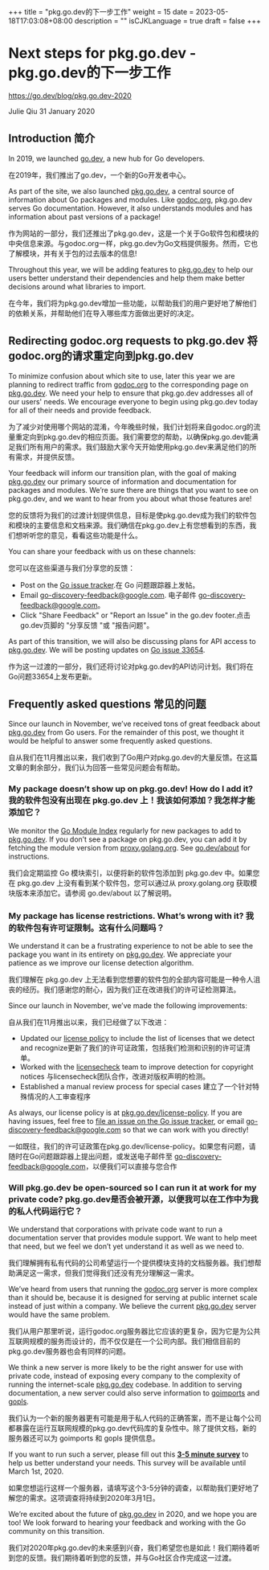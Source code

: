 +++
title = "pkg.go.dev的下一步工作"
weight = 15
date = 2023-05-18T17:03:08+08:00
description = ""
isCJKLanguage = true
draft = false
+++

# Next steps for pkg.go.dev - pkg.go.dev的下一步工作

https://go.dev/blog/pkg.go.dev-2020

Julie Qiu
31 January 2020

## Introduction 简介

In 2019, we launched [go.dev](https://go.dev/), a new hub for Go developers.

在2019年，我们推出了go.dev，一个新的Go开发者中心。

As part of the site, we also launched [pkg.go.dev](https://pkg.go.dev/), a central source of information about Go packages and modules. Like [godoc.org](https://godoc.org/), pkg.go.dev serves Go documentation. However, it also understands modules and has information about past versions of a package!

作为网站的一部分，我们还推出了pkg.go.dev，这是一个关于Go软件包和模块的中央信息来源。与godoc.org一样，pkg.go.dev为Go文档提供服务。然而，它也了解模块，并有关于包的过去版本的信息!

Throughout this year, we will be adding features to [pkg.go.dev](https://pkg.go.dev/) to help our users better understand their dependencies and help them make better decisions around what libraries to import.

在今年，我们将为pkg.go.dev增加一些功能，以帮助我们的用户更好地了解他们的依赖关系，并帮助他们在导入哪些库方面做出更好的决定。

## Redirecting godoc.org requests to pkg.go.dev 将godoc.org的请求重定向到pkg.go.dev

To minimize confusion about which site to use, later this year we are planning to redirect traffic from [godoc.org](https://godoc.org/) to the corresponding page on [pkg.go.dev](https://pkg.go.dev/). We need your help to ensure that pkg.go.dev addresses all of our users' needs. We encourage everyone to begin using pkg.go.dev today for all of their needs and provide feedback.

为了减少对使用哪个网站的混淆，今年晚些时候，我们计划将来自godoc.org的流量重定向到pkg.go.dev的相应页面。我们需要您的帮助，以确保pkg.go.dev能满足我们所有用户的需求。我们鼓励大家今天开始使用pkg.go.dev来满足他们的所有需求，并提供反馈。

Your feedback will inform our transition plan, with the goal of making [pkg.go.dev](https://pkg.go.dev/) our primary source of information and documentation for packages and modules. We’re sure there are things that you want to see on pkg.go.dev, and we want to hear from you about what those features are!

您的反馈将为我们的过渡计划提供信息，目标是使pkg.go.dev成为我们的软件包和模块的主要信息和文档来源。我们确信在pkg.go.dev上有您想看到的东西，我们想听听您的意见，看看这些功能是什么。

You can share your feedback with us on these channels:

您可以在这些渠道与我们分享您的反馈：

- Post on the [Go issue tracker](https://go.dev/s/discovery-feedback).在 Go 问题跟踪器上发帖。
- Email [go-discovery-feedback@google.com](mailto:go-discovery-feedback@google.com). 电子邮件 go-discovery-feedback@google.com。
- Click "Share Feedback" or "Report an Issue" in the go.dev footer.点击go.dev页脚的 "分享反馈 "或 "报告问题"。

As part of this transition, we will also be discussing plans for API access to [pkg.go.dev](https://pkg.go.dev/). We will be posting updates on [Go issue 33654](https://go.dev/s/discovery-updates).

作为这一过渡的一部分，我们还将讨论对pkg.go.dev的API访问计划。我们将在Go问题33654上发布更新。

## Frequently asked questions 常见的问题

Since our launch in November, we’ve received tons of great feedback about [pkg.go.dev](https://pkg.go.dev/) from Go users. For the remainder of this post, we thought it would be helpful to answer some frequently asked questions.

自从我们在11月推出以来，我们收到了Go用户对pkg.go.dev的大量反馈。在这篇文章的剩余部分，我们认为回答一些常见问题会有帮助。

### My package doesn’t show up on pkg.go.dev! How do I add it? 我的软件包没有出现在 pkg.go.dev 上！我该如何添加？我怎样才能添加它？

We monitor the [Go Module Index](https://index.golang.org/index) regularly for new packages to add to [pkg.go.dev](https://pkg.go.dev/). If you don’t see a package on pkg.go.dev, you can add it by fetching the module version from [proxy.golang.org](https://proxy.golang.org/). See [go.dev/about](https://go.dev/about) for instructions.

我们会定期监控 Go 模块索引，以便将新的软件包添加到 pkg.go.dev 中。如果您在 pkg.go.dev 上没有看到某个软件包，您可以通过从 proxy.golang.org 获取模块版本来添加它。请参阅 go.dev/about 以了解说明。

### My package has license restrictions. What’s wrong with it? 我的软件包有许可证限制。这有什么问题吗？

We understand it can be a frustrating experience to not be able to see the package you want in its entirety on [pkg.go.dev](https://pkg.go.dev/). We appreciate your patience as we improve our license detection algorithm.

我们理解在 pkg.go.dev 上无法看到您想要的软件包的全部内容可能是一种令人沮丧的经历。我们感谢您的耐心，因为我们正在改进我们的许可证检测算法。

Since our launch in November, we’ve made the following improvements:

自从我们在11月推出以来，我们已经做了以下改进：

- Updated our [license policy](https://pkg.go.dev/license-policy) to include the list of licenses that we detect and recognize更新了我们的许可证政策，包括我们检测和识别的许可证清单。
- Worked with the [licensecheck](https://github.com/google/licensecheck) team to improve detection for copyright notices 与licensecheck团队合作，改进对版权声明的检测。
- Established a manual review process for special cases 建立了一个针对特殊情况的人工审查程序

As always, our license policy is at [pkg.go.dev/license-policy](https://pkg.go.dev/license-policy). If you are having issues, feel free to [file an issue on the Go issue tracker](https://go.dev/s/discovery-feedback), or email [go-discovery-feedback@google.com](mailto:go-discovery-feedback@google.com) so that we can work with you directly!

一如既往，我们的许可证政策在pkg.go.dev/license-policy。如果您有问题，请随时在Go问题跟踪器上提出问题，或发送电子邮件至 go-discovery-feedback@google.com，以便我们可以直接与您合作

### Will pkg.go.dev be open-sourced so I can run it at work for my private code? pkg.go.dev是否会被开源，以便我可以在工作中为我的私人代码运行它？

We understand that corporations with private code want to run a documentation server that provides module support. We want to help meet that need, but we feel we don’t yet understand it as well as we need to.

我们理解拥有私有代码的公司希望运行一个提供模块支持的文档服务器。我们想帮助满足这一需求，但我们觉得我们还没有充分理解这一需求。

We’ve heard from users that running the [godoc.org](https://godoc.org/) server is more complex than it should be, because it is designed for serving at public internet scale instead of just within a company. We believe the current [pkg.go.dev](https://pkg.go.dev/) server would have the same problem.

我们从用户那里听说，运行godoc.org服务器比它应该的更复杂，因为它是为公共互联网规模的服务而设计的，而不仅仅是在一个公司内部。我们相信目前的pkg.go.dev服务器也会有同样的问题。

We think a new server is more likely to be the right answer for use with private code, instead of exposing every company to the complexity of running the internet-scale [pkg.go.dev](https://pkg.go.dev/) codebase. In addition to serving documentation, a new server could also serve information to [goimports](https://pkg.go.dev/golang.org/x/tools/cmd/goimports?tab=doc) and [gopls](https://pkg.go.dev/golang.org/x/tools/gopls).

我们认为一个新的服务器更有可能是用于私人代码的正确答案，而不是让每个公司都暴露在运行互联网规模的pkg.go.dev代码库的复杂性中。除了提供文档，新的服务器还可以为 goimports 和 gopls 提供信息。

If you want to run such a server, please fill out this [**3-5 minute survey**](https://google.qualtrics.com/jfe/form/SV_6FHmaLveae6d8Bn) to help us better understand your needs. This survey will be available until March 1st, 2020.

如果您想运行这样一个服务器，请填写这个3-5分钟的调查，以帮助我们更好地了解您的需求。这项调查将持续到2020年3月1日。

We’re excited about the future of [pkg.go.dev](https://pkg.go.dev/) in 2020, and we hope you are too! We look forward to hearing your feedback and working with the Go community on this transition.

我们对2020年pkg.go.dev的未来感到兴奋，我们希望您也是如此！我们期待着听到您的反馈。我们期待着听到您的反馈，并与Go社区合作完成这一过渡。
